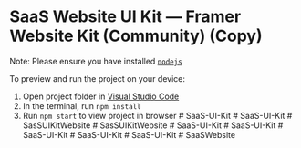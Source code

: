 
  # SaaS Website UI Kit — Framer Website Kit (Community) (Copy)

  Note: Please ensure you have installed <code><a href="https://nodejs.org/en/download/">nodejs</a></code>

  To preview and run the project on your device:
  1) Open project folder in <a href="https://code.visualstudio.com/download">Visual Studio Code</a>
  2) In the terminal, run `npm install`
  3) Run `npm start` to view project in browser
  #   S a a S - U I - K i t  
 #   S a a S - U I - K i t  
 #   S a s S U I K i t W e b s i t e  
 #   S a s S U I K i t W e b s i t e  
 #   S a a S - U I - K i t  
 #   S a a S - U I - K i t  
 #   S a a S - U I - K i t  
 #   S a a S - U I - K i t  
 #   S a a S - U I - K i t  
 #   S a a S W e b s i t e  
 
